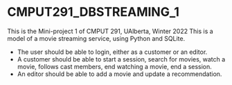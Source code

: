 # CMPUT291_DBSTREAMING_1
This is the Mini-project 1 of CMPUT 291, UAlberta, Winter 2022
This is a model of a movie streaming service, using Python and SQLite.
- The user should be able to login, either as a customer or an editor.
- A customer should be able to start a session, search for movies, watch a movie,
follows cast members, end watching a movie, end a session.
- An editor should be able to add a movie and update a recommendation.
